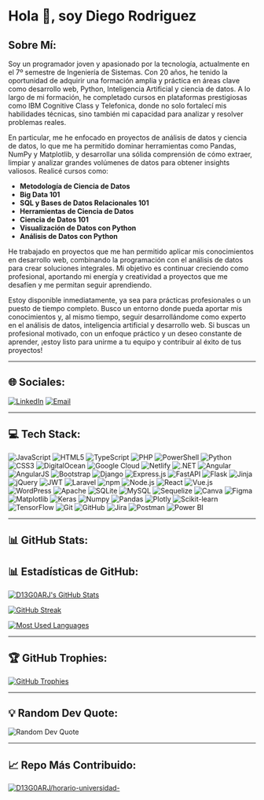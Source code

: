 # Hola 👋, soy Diego Rodriguez

## Sobre Mí:

Soy un programador joven y apasionado por la tecnología, actualmente en el 7º semestre de Ingeniería de Sistemas. Con 20 años, he tenido la oportunidad de adquirir una formación amplia y práctica en áreas clave como desarrollo web, Python, Inteligencia Artificial y ciencia de datos. A lo largo de mi formación, he completado cursos en plataformas prestigiosas como IBM Cognitive Class y Telefonica, donde no solo fortalecí mis habilidades técnicas, sino también mi capacidad para analizar y resolver problemas reales.

En particular, me he enfocado en proyectos de análisis de datos y ciencia de datos, lo que me ha permitido dominar herramientas como Pandas, NumPy y Matplotlib, y desarrollar una sólida comprensión de cómo extraer, limpiar y analizar grandes volúmenes de datos para obtener insights valiosos. Realicé cursos como:

* **Metodología de Ciencia de Datos**
* **Big Data 101**
* **SQL y Bases de Datos Relacionales 101**
* **Herramientas de Ciencia de Datos**
* **Ciencia de Datos 101**
* **Visualización de Datos con Python**
* **Análisis de Datos con Python**

He trabajado en proyectos que me han permitido aplicar mis conocimientos en desarrollo web, combinando la programación con el análisis de datos para crear soluciones integrales. Mi objetivo es continuar creciendo como profesional, aportando mi energía y creatividad a proyectos que me desafíen y me permitan seguir aprendiendo.

Estoy disponible inmediatamente, ya sea para prácticas profesionales o un puesto de tiempo completo. Busco un entorno donde pueda aportar mis conocimientos y, al mismo tiempo, seguir desarrollándome como experto en el análisis de datos, inteligencia artificial y desarrollo web. Si buscas un profesional motivado, con un enfoque práctico y un deseo constante de aprender, ¡estoy listo para unirme a tu equipo y contribuir al éxito de tus proyectos!

---

## 🌐 Sociales:

[![LinkedIn](https://img.shields.io/badge/LinkedIn-0077B5?style=for-the-badge&logo=linkedin&logoColor=white)]([https://www.linkedin.com/in/tu-perfil-linkedin](https://www.linkedin.com/in/diego-rodr%C3%ADguez-218929179/))
[![Email](https://img.shields.io/badge/Email-D14836?style=for-the-badge&logo=gmail&logoColor=white)](mailto:rodrijime34@gmail.com)

---

## 💻 Tech Stack:

![JavaScript](https://img.shields.io/badge/JavaScript-F7DF1E?style=for-the-badge&logo=javascript&logoColor=black)
![HTML5](https://img.shields.io/badge/HTML5-E34F26?style=for-the-badge&logo=html5&logoColor=white)
![TypeScript](https://img.shields.io/badge/TypeScript-3178C6?style=for-the-badge&logo=typescript&logoColor=white)
![PHP](https://img.shields.io/badge/PHP-777BB4?style=for-the-badge&logo=php&logoColor=white)
![PowerShell](https://img.shields.io/badge/PowerShell-5391FE?style=for-the-badge&logo=powershell&logoColor=white)
![Python](https://img.shields.io/badge/Python-3776AB?style=for-the-badge&logo=python&logoColor=white)
![CSS3](https://img.shields.io/badge/CSS3-1572B6?style=for-the-badge&logo=css3&logoColor=white)
![DigitalOcean](https://img.shields.io/badge/DigitalOcean-0080FF?style=for-the-badge&logo=digitalocean&logoColor=white)
![Google Cloud](https://img.shields.io/badge/Google%20Cloud-4285F4?style=for-the-badge&logo=google-cloud&logoColor=white)
![Netlify](https://img.shields.io/badge/Netlify-00C7B7?style=for-the-badge&logo=netlify&logoColor=white)
![.NET](https://img.shields.io/badge/.NET-512BD4?style=for-the-badge&logo=dotnet&logoColor=white)
![Angular](https://img.shields.io/badge/Angular-DD0031?style=for-the-badge&logo=angular&logoColor=white)
![AngularJS](https://img.shields.io/badge/AngularJS-E23237?style=for-the-badge&logo=angularjs&logoColor=white)
![Bootstrap](https://img.shields.io/badge/Bootstrap-7952B3?style=for-the-badge&logo=bootstrap&logoColor=white)
![Django](https://img.shields.io/badge/Django-092E20?style=for-the-badge&logo=django&logoColor=white)
![Express.js](https://img.shields.io/badge/Express.js-000000?style=for-the-badge&logo=express&logoColor=white)
![FastAPI](https://img.shields.io/badge/FastAPI-009688?style=for-the-badge&logo=fastapi&logoColor=white)
![Flask](https://img.shields.io/badge/Flask-000000?style=for-the-badge&logo=flask&logoColor=white)
![Jinja](https://img.shields.io/badge/Jinja-555555?style=for-the-badge&logo=jinja&logoColor=white)
![jQuery](https://img.shields.io/badge/jQuery-0769AD?style=for-the-badge&logo=jquery&logoColor=white)
![JWT](https://img.shields.io/badge/JWT-000000?style=for-the-badge&logo=json-web-tokens&logoColor=white)
![Laravel](https://img.shields.io/badge/Laravel-FF2D20?style=for-the-badge&logo=laravel&logoColor=white)
![npm](https://img.shields.io/badge/npm-CB3837?style=for-the-badge&logo=npm&logoColor=white)
![Node.js](https://img.shields.io/badge/Node.js-339933?style=for-the-badge&logo=node.js&logoColor=white)
![React](https://img.shields.io/badge/React-61DAFB?style=for-the-badge&logo=react&logoColor=black)
![Vue.js](https://img.shields.io/badge/Vue.js-4FC08D?style=for-the-badge&logo=vue.js&logoColor=white)
![WordPress](https://img.shields.io/badge/WordPress-21759B?style=for-the-badge&logo=wordpress&logoColor=white)
![Apache](https://img.shields.io/badge/Apache-D22128?style=for-the-badge&logo=apache&logoColor=white)
![SQLite](https://img.shields.io/badge/SQLite-003B57?style=for-the-badge&logo=sqlite&logoColor=white)
![MySQL](https://img.shields.io/badge/MySQL-4479A1?style=for-the-badge&logo=mysql&logoColor=white)
![Sequelize](https://img.shields.io/badge/Sequelize-52B0E7?style=for-the-badge&logo=sequelize&logoColor=white)
![Canva](https://img.shields.io/badge/Canva-00C4CC?style=for-the-badge&logo=canva&logoColor=white)
![Figma](https://img.shields.io/badge/Figma-F24E1E?style=for-the-badge&logo=figma&logoColor=white)
![Matplotlib](https://img.shields.io/badge/Matplotlib-11557C?style=for-the-badge&logo=matplotlib&logoColor=white)
![Keras](https://img.shields.io/badge/Keras-D00000?style=for-the-badge&logo=keras&logoColor=white)
![Numpy](https://img.shields.io/badge/Numpy-013243?style=for-the-badge&logo=numpy&logoColor=white)
![Pandas](https://img.shields.io/badge/Pandas-150458?style=for-the-badge&logo=pandas&logoColor=white)
![Plotly](https://img.shields.io/badge/Plotly-273C5B?style=for-the-badge&logo=plotly&logoColor=white)
![Scikit-learn](https://img.shields.io/badge/Scikit--learn-F7931E?style=for-the-badge&logo=scikit-learn&logoColor=white)
![TensorFlow](https://img.shields.io/badge/TensorFlow-FF6F00?style=for-the-badge&logo=tensorflow&logoColor=white)
![Git](https://img.shields.io/badge/Git-F05032?style=for-the-badge&logo=git&logoColor=white)
![GitHub](https://img.shields.io/badge/GitHub-181717?style=for-the-badge&logo=github&logoColor=white)
![Jira](https://img.shields.io/badge/Jira-0052CC?style=for-the-badge&logo=jira&logoColor=white)
![Postman](https://img.shields.io/badge/Postman-FF6C37?style=for-the-badge&logo=postman&logoColor=white)
![Power BI](https://img.shields.io/badge/Power%20BI-F2C811?style=for-the-badge&logo=power-bi&logoColor=black)

---

## 📊 GitHub Stats:

## 📊 Estadísticas de GitHub:

[![D13G0ARJ's GitHub Stats](https://github-readme-stats.vercel.app/api?username=D13G0ARJ&show_icons=true&theme=dark&include_all_commits=true&count_private=true)](https://github.com/anuraghazra/github-readme-stats)

[![GitHub Streak](https://github-readme-streak-stats.herokuapp.com/?user=D13G0ARJ&theme=dark)](https://git.io/streak-stats)

[![Most Used Languages](https://github-readme-stats.vercel.app/api/top-langs/?username=D13G0ARJ&layout=compact&theme=dark)](https://github.com/anuraghazra/github-readme-stats)

---

## 🏆 GitHub Trophies:

[![GitHub Trophies](https://github-profile-trophy.vercel.app/?username=D13G0ARJ&theme=dark&no-frame=true)](https://github.com/ryo-ma/github-profile-trophy)

---

## 💡 Random Dev Quote:

![Random Dev Quote](https://quotes-github-readme.vercel.app/api?type=horizontal&theme=dark)

---

## 📈 Repo Más Contribuido:

[![D13G0ARJ/horario-universidad-](https://img.shields.io/badge/Repositorio%20Principal-horario--universidad--D13G0ARJ-blueviolet?style=for-the-badge&logo=github)](https://github.com/D13G0ARJ/horario-universidad-)
